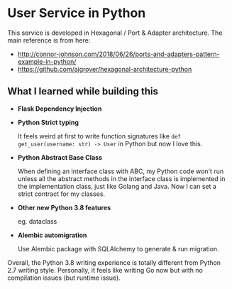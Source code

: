 # User Service in Python

This service is developed in Hexagonal / Port & Adapter architecture. The main reference is from here:

- http://connor-johnson.com/2018/06/26/ports-and-adapters-pattern-example-in-python/
- https://github.com/ajgrover/hexagonal-architecture-python

## What I learned while building this

- **Flask Dependency Injection**
- **Python Strict typing**

  It feels weird at first to write function signatures like `def get_user(username: str) -> User` in Python but now I love this.
- **Python Abstract Base Class**

  When defining an interface class with ABC, my Python code won't run unless all the abstract methods in the interface class is implemented in the implementation class, just like Golang and Java. Now I can set a strict contract for my classes.
- **Other new Python 3.8 features**

  eg. dataclass

- **Alembic automigration**

  Use Alembic package with SQLAlchemy to generate & run migration.

Overall, the Python 3.8 writing experience is totally different from Python 2.7 writing style. Personally, it feels like writing Go now but with no compilation issues (but runtime issue).
